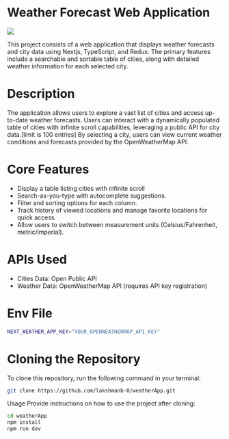 # Weather Forecast Web Application
<img src= 'https://i.postimg.cc/y6Qcq7Xn/879shots-so.png' />

This project consists of a web application that displays weather forecasts and city data using Nextjs, TypeScript, and Redux. The primary features include a searchable and sortable table of cities, along with detailed weather information for each selected city.

# Description

The application allows users to explore a vast list of cities and access up-to-date weather forecasts. Users can interact with a dynamically populated table of cities with infinite scroll capabilities, leveraging a public API for city data.[limit is 100 entries] By selecting a city, users can view current weather conditions and forecasts provided by the OpenWeatherMap API.

# Core Features

- Display a table listing cities with infinite scroll
- Search-as-you-type with autocomplete suggestions.
- Filter and sorting options for each column.
- Track history of viewed locations and manage favorite locations for quick access.
- Allow users to switch between measurement units (Celsius/Fahrenheit, metric/imperial).

# APIs Used

- Cities Data: Open Public API
- Weather Data: OpenWeatherMap API (requires API key registration)

# Env File

```bash
NEXT_WEATHER_APP_KEY="YOUR_OPENWEATHERMAP_API_KEY"
```

# Cloning the Repository

To clone this repository, run the following command in your terminal:

```bash
git clone https://github.com/lakshmanb-0/weatherApp.git
```

Usage
Provide instructions on how to use the project after cloning:

```bash
cd weatherApp
npm install
npm run dev
```

